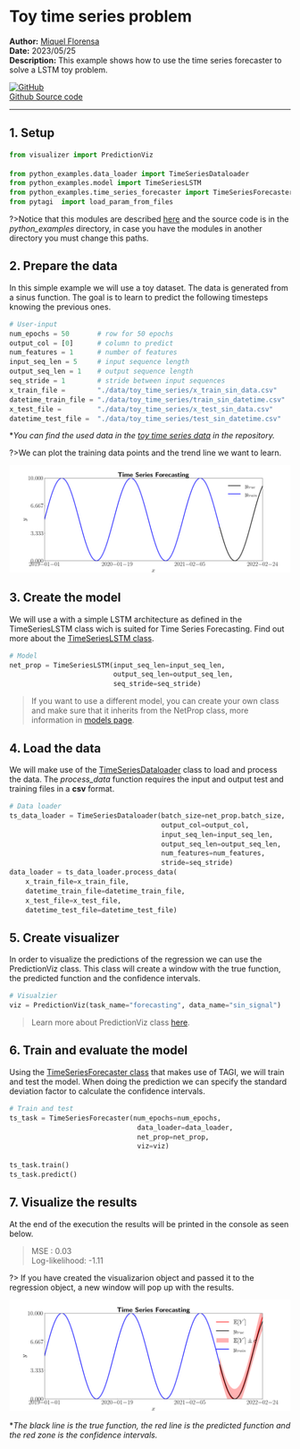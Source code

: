 # Toy time series problem 

**Author:** [Miquel Florensa](https://www.linkedin.com/in/miquel-florensa/)  
**Date:** 2023/05/25  
**Description:** This example shows how to use the time series forecaster to solve a LSTM toy problem.  

<a href="https://github.com/miquelflorensa/cuTAGI/blob/main/python_examples/time_series_runner.py" class="github-link">
  <div class="github-icon-container">
    <img src="../../images/GitHub-Mark.png" alt="GitHub" height="32" width="64">
  </div>
  <div class="github-text-container">
    Github Source code
  </div>
</a>

---

## 1. Setup

```python
from visualizer import PredictionViz

from python_examples.data_loader import TimeSeriesDataloader
from python_examples.model import TimeSeriesLSTM
from python_examples.time_series_forecaster import TimeSeriesForecaster
from pytagi  import load_param_from_files
```

?>Notice that this modules are described [here](modules/modules.md) and the source code is in the *python_examples* directory, in case you have the modules in another directory you must change this paths.

## 2. Prepare the data

In this simple example we will use a toy dataset. The data is generated from a sinus function. The goal is to learn to predict the following timesteps knowing the previous ones.

```python
# User-input
num_epochs = 50       # row for 50 epochs
output_col = [0]      # column to predict
num_features = 1      # number of features
input_seq_len = 5     # input sequence length
output_seq_len = 1    # output sequence length
seq_stride = 1        # stride between input sequences
x_train_file =        "./data/toy_time_series/x_train_sin_data.csv"
datetime_train_file = "./data/toy_time_series/train_sin_datetime.csv"
x_test_file =         "./data/toy_time_series/x_test_sin_data.csv"
datetime_test_file =  "./data/toy_time_series/test_sin_datetime.csv"
```

**You can find the used data in the [toy time series data](https://github.com/lhnguyen102/cuTAGI/tree/main/data/toy_time_series) in the repository.*

?>We can plot the training data points and the trend line we want to learn.

![Toy LSTM problem data](../../images/toy_lstm_data.png)

## 3. Create the model

We will use a with a simple LSTM architecture as defined in the TimeSeriesLSTM class wich is suited for Time Series Forecasting. Find out more about the [TimeSeriesLSTM class](modules/models?id=lstm-for-time-series-forecasting).

```python
# Model
net_prop = TimeSeriesLSTM(input_seq_len=input_seq_len,
                          output_seq_len=output_seq_len,
                          seq_stride=seq_stride)
```

> If you want to use a different model, you can create your own class and make sure that it inherits from the NetProp class, more information in [models page](modules/models?id=netprop-class).

## 4. Load the data

We will make use of the [TimeSeriesDataloader](modules/data-loader?id=data-loader) class to load and process the data. The *process_data* function requires the input and output test and training files in a **csv** format.

```python
# Data loader
ts_data_loader = TimeSeriesDataloader(batch_size=net_prop.batch_size,
                                      output_col=output_col,
                                      input_seq_len=input_seq_len,
                                      output_seq_len=output_seq_len,
                                      num_features=num_features,
                                      stride=seq_stride)
data_loader = ts_data_loader.process_data(
    x_train_file=x_train_file,
    datetime_train_file=datetime_train_file,
    x_test_file=x_test_file,
    datetime_test_file=datetime_test_file)
```

## 5. Create visualizer

In order to visualize the predictions of the regression we can use the PredictionViz class. This class will create a window with the true function, the predicted function and the confidence intervals.

```python
# Visualzier
viz = PredictionViz(task_name="forecasting", data_name="sin_signal")
```

> Learn more about PredictionViz class [here](https://github.com/lhnguyen102/cuTAGI/blob/main/visualizer.py).

## 6. Train and evaluate the model

Using the [TimeSeriesForecaster class](modules/time-series-forecaster.md) that makes use of TAGI, we will train and test the model. When doing the prediction we can specify the standard deviation factor to calculate the confidence intervals.

```python
# Train and test
ts_task = TimeSeriesForecaster(num_epochs=num_epochs,
                                data_loader=data_loader,
                                net_prop=net_prop,
                                viz=viz)

ts_task.train()
ts_task.predict()
```

## 7. Visualize the results

At the end of the execution the results will be printed in the console as seen below.

> MSE           :  0.03  
> Log-likelihood: -1.11

?> If you have created the visualizarion object and passed it to the regression object, a new window will pop up with the results.

![Toy LSTM problem](../../images/toy_lstm.png)

**The black line is the true function, the red line is the predicted function and the red zone is the confidence intervals.*
